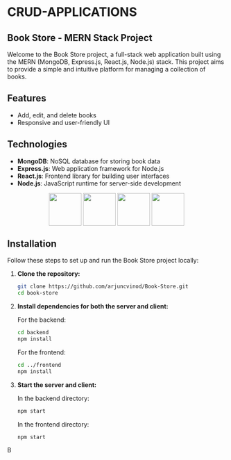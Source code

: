 

# CRUD-APPLICATIONS
## Book Store - MERN Stack Project

Welcome to the Book Store project, a full-stack web application built using the MERN (MongoDB, Express.js, React.js, Node.js) stack. This project aims to provide a simple and intuitive platform for managing a collection of books.

## Features
- Add, edit, and delete books
- Responsive and user-friendly UI

## Technologies
- **MongoDB**: NoSQL database for storing book data
- **Express.js**: Web application framework for Node.js
- **React.js**: Frontend library for building user interfaces
- **Node.js**: JavaScript runtime for server-side development

<div align="center">
<img align="center" height="75" width="75" src="https://skillicons.dev/icons?i=nodejs"/>
<img align="center" height="75" width="75" src="https://skillicons.dev/icons?i=react"/>
<img align="center" height="75" width="75" src="https://skillicons.dev/icons?i=mongodb"/>
<img align="center" height="75" width="75" src="https://skillicons.dev/icons?i=expressjs"/>

</div>


## Installation

Follow these steps to set up and run the Book Store project locally:

1. **Clone the repository:**
   ```bash
   git clone https://github.com/arjuncvinod/Book-Store.git
   cd book-store
   ```

2. **Install dependencies for both the server and client:**

   For the backend:
   ```bash
   cd backend
   npm install
   ```

   For the frontend:
   ```bash
   cd ../frontend
   npm install
   ```

3. **Start the server and client:**

   In the backend directory:
   ```bash
   npm start
   ```

   In the frontend directory:
   ```bash
   npm start
   ```

B
